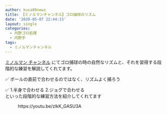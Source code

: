 ```yaml
---
author: kusa89news
title: 【ミノルマンチャンネル】ゴロ捕球のリズム
date: '2020-05-07 22:44:15'
layout: single
categories:
  - 内野ゴロ処理
  - 内野手
tags:
  - ミノルマンチャンネル
---
```


[ミノルマン チャンネル](https://www.youtube.com/channel/UCZ7wA1SgkVC4-_fi8Aj9gRQ) にてゴロ捕球の時の自然なリズムと、それを習得する段階的な練習を解説してくれてます。

✅ ボールの直前で合わせるのではなく、リズムよく捕ろう

✅ 1.半身で合わせる 2.ジョグで合わせる  
といった段階的な練習方法を紹介してくれてます

<figure class="wp-block-embed-youtube wp-block-embed is-type-video is-provider-youtube wp-embed-aspect-16-9 wp-has-aspect-ratio">

<div class="wp-block-embed__wrapper">https://youtu.be/zlkK_GASU3A</div>

</figure>